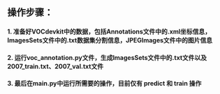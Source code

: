 ## 操作步骤：

#### 1. 准备好VOCdevkit中的数据，包括Annotations文件中的.xml坐标信息，ImagesSets文件中的.txt数据集分割信息，JPEGImages文件中的图片信息



#### 2. 运行voc_annotation.py文件，生成ImagesSets文件中的.txt文件以及2007_train.txt、2007_val.txt文件



#### 3. 最后在main.py中运行所需要的操作，目前仅有 predict 和 train 操作

